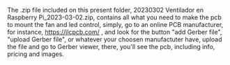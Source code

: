 The .zip file included on this present folder, 20230302 Ventilador en Raspberry Pi_2023-03-02.zip, contains all what you need to make the pcb to mount the fan and led control, simply, go to an online PCB manufacturer, for instance, https://jlcpcb.com/ , and look for the button "add Gerber file", "upload Gerber file", or whatever your choosen manufactuter have, upload the file and go to Gerber viewer, there, you'll see the pcb, including info, pricing and images.